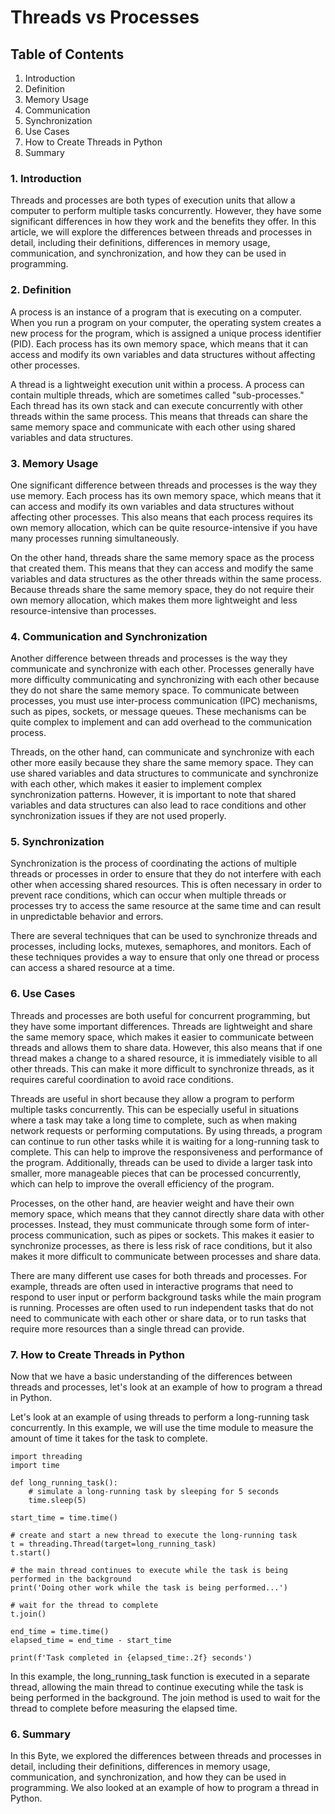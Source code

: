 # Threads vs Processes

## Table of Contents
1. Introduction
2. Definition
3. Memory Usage
4. Communication
5. Synchronization
6. Use Cases
7. How to Create Threads in Python
8. Summary

### 1. Introduction
Threads and processes are both types of execution units that allow a computer to perform multiple tasks concurrently. However, they have some significant differences in how they work and the benefits they offer. In this article, we will explore the differences between threads and processes in detail, including their definitions, differences in memory usage, communication, and synchronization, and how they can be used in programming.

### 2. Definition
A process is an instance of a program that is executing on a computer. When you run a program on your computer, the operating system creates a new process for the program, which is assigned a unique process identifier (PID). Each process has its own memory space, which means that it can access and modify its own variables and data structures without affecting other processes.

A thread is a lightweight execution unit within a process. A process can contain multiple threads, which are sometimes called "sub-processes." Each thread has its own stack and can execute concurrently with other threads within the same process. This means that threads can share the same memory space and communicate with each other using shared variables and data structures.

### 3. Memory Usage
One significant difference between threads and processes is the way they use memory. Each process has its own memory space, which means that it can access and modify its own variables and data structures without affecting other processes. This also means that each process requires its own memory allocation, which can be quite resource-intensive if you have many processes running simultaneously.

On the other hand, threads share the same memory space as the process that created them. This means that they can access and modify the same variables and data structures as the other threads within the same process. Because threads share the same memory space, they do not require their own memory allocation, which makes them more lightweight and less resource-intensive than processes.

### 4. Communication and Synchronization
Another difference between threads and processes is the way they communicate and synchronize with each other. Processes generally have more difficulty communicating and synchronizing with each other because they do not share the same memory space. To communicate between processes, you must use inter-process communication (IPC) mechanisms, such as pipes, sockets, or message queues. These mechanisms can be quite complex to implement and can add overhead to the communication process.

Threads, on the other hand, can communicate and synchronize with each other more easily because they share the same memory space. They can use shared variables and data structures to communicate and synchronize with each other, which makes it easier to implement complex synchronization patterns. However, it is important to note that shared variables and data structures can also lead to race conditions and other synchronization issues if they are not used properly.

### 5. Synchronization
Synchronization is the process of coordinating the actions of multiple threads or processes in order to ensure that they do not interfere with each other when accessing shared resources. This is often necessary in order to prevent race conditions, which can occur when multiple threads or processes try to access the same resource at the same time and can result in unpredictable behavior and errors.

There are several techniques that can be used to synchronize threads and processes, including locks, mutexes, semaphores, and monitors. Each of these techniques provides a way to ensure that only one thread or process can access a shared resource at a time.

### 6. Use Cases
Threads and processes are both useful for concurrent programming, but they have some important differences. Threads are lightweight and share the same memory space, which makes it easier to communicate between threads and allows them to share data. However, this also means that if one thread makes a change to a shared resource, it is immediately visible to all other threads. This can make it more difficult to synchronize threads, as it requires careful coordination to avoid race conditions.

Threads are useful in short because they allow a program to perform multiple tasks concurrently. This can be especially useful in situations where a task may take a long time to complete, such as when making network requests or performing computations. By using threads, a program can continue to run other tasks while it is waiting for a long-running task to complete. This can help to improve the responsiveness and performance of the program. Additionally, threads can be used to divide a larger task into smaller, more manageable pieces that can be processed concurrently, which can help to improve the overall efficiency of the program.

Processes, on the other hand, are heavier weight and have their own memory space, which means that they cannot directly share data with other processes. Instead, they must communicate through some form of inter-process communication, such as pipes or sockets. This makes it easier to synchronize processes, as there is less risk of race conditions, but it also makes it more difficult to communicate between processes and share data.

There are many different use cases for both threads and processes. For example, threads are often used in interactive programs that need to respond to user input or perform background tasks while the main program is running. Processes are often used to run independent tasks that do not need to communicate with each other or share data, or to run tasks that require more resources than a single thread can provide.

### 7. How to Create Threads in Python
Now that we have a basic understanding of the differences between threads and processes, let's look at an example of how to program a thread in Python.

Let's look at an example of using threads to perform a long-running task concurrently. In this example, we will use the time module to measure the amount of time it takes for the task to complete.

```
import threading
import time

def long_running_task():
    # simulate a long-running task by sleeping for 5 seconds
    time.sleep(5)

start_time = time.time()

# create and start a new thread to execute the long-running task
t = threading.Thread(target=long_running_task)
t.start()

# the main thread continues to execute while the task is being performed in the background
print('Doing other work while the task is being performed...')

# wait for the thread to complete
t.join()

end_time = time.time()
elapsed_time = end_time - start_time

print(f'Task completed in {elapsed_time:.2f} seconds')
```

In this example, the long_running_task function is executed in a separate thread, allowing the main thread to continue executing while the task is being performed in the background. The join method is used to wait for the thread to complete before measuring the elapsed time.

### 6. Summary
In this Byte, we explored the differences between threads and processes in detail, including their definitions, differences in memory usage, communication, and synchronization, and how they can be used in programming. We also looked at an example of how to program a thread in Python.



